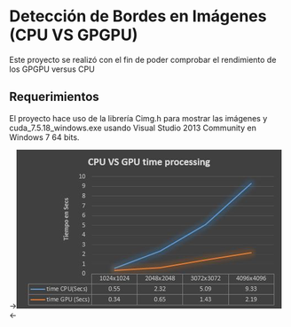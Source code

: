 # Detección de Bordes en Imágenes (CPU VS GPGPU)

Este proyecto se realizó con el fin de poder comprobar el rendimiento de los GPGPU
versus CPU

## Requerimientos

El proyecto hace uso de la librería Cimg.h para mostrar las imágenes y cuda_7.5.18_windows.exe
usando Visual Studio 2013 Community en Windows 7 64 bits.

->[![alt text][2]][1]<-

  [1]: https://github.com/dennisbot/deteccion-bordes-cpu-gpgpu/blob/master/grafico.jpg
  [2]: https://github.com/dennisbot/deteccion-bordes-cpu-gpgpu/blob/master/grafico.jpg (gráfico comparativo CPU VS GPGPU)